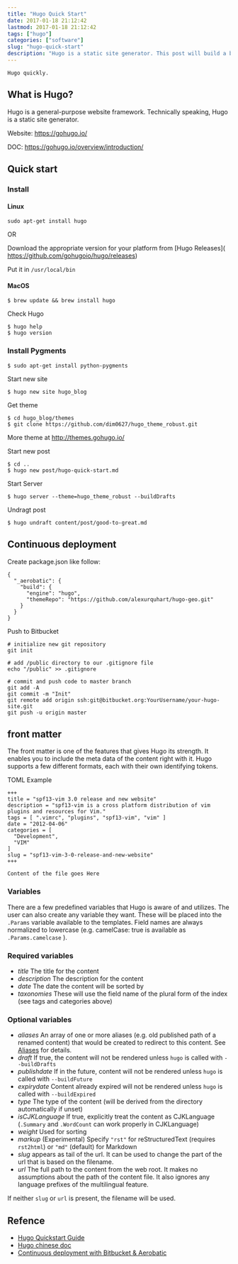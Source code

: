```yaml
---
title: "Hugo Quick Start"
date: 2017-01-18 21:12:42
lastmod: 2017-01-18 21:12:42
tags: ["hugo"]
categories: ["software"]
slug: "hugo-quick-start"
description: "Hugo is a static site generator. This post will build a blog with"
---
```



    Hugo quickly.

What is Hugo?
-------------

Hugo is a general-purpose website framework. Technically speaking, Hugo
is a static site generator.

Website: <https://gohugo.io/>

DOC: <https://gohugo.io/overview/introduction/>

Quick start
-----------

### Install

#### Linux

    sudo apt-get install hugo

OR

Download the appropriate version for your platform from \[Hugo
Releases\]( <https://github.com/gohugoio/hugo/releases>)

Put it in `/usr/local/bin`

#### MacOS

    $ brew update && brew install hugo

Check Hugo

    $ hugo help
    $ hugo version

### Install Pygments

    $ sudo apt-get install python-pygments

Start new site

    $ hugo new site hugo_blog

Get theme

    $ cd hugo_blog/themes
    $ git clone https://github.com/dim0627/hugo_theme_robust.git

More theme at <http://themes.gohugo.io/>

Start new post

    $ cd ..
    $ hugo new post/hugo-quick-start.md

Start Server

    $ hugo server --theme=hugo_theme_robust --buildDrafts

Undragt post

    $ hugo undraft content/post/good-to-great.md

Continuous deployment
---------------------

Create package.json like follow:

``` {.sourceCode .json}
{
  "_aerobatic": {
    "build": {
      "engine": "hugo",
      "themeRepo": "https://github.com/alexurquhart/hugo-geo.git"
    }
  }
}
```

Push to Bitbucket

    # initialize new git repository
    git init

    # add /public directory to our .gitignore file
    echo "/public" >> .gitignore

    # commit and push code to master branch
    git add -A
    git commit -m "Init"
    git remote add origin ssh:git@bitbucket.org:YourUsername/your-hugo-site.git
    git push -u origin master

front matter
------------

The front matter is one of the features that gives Hugo its strength. It
enables you to include the meta data of the content right with it. Hugo
supports a few different formats, each with their own identifying
tokens.

TOML Example

    +++
    title = "spf13-vim 3.0 release and new website"
    description = "spf13-vim is a cross platform distribution of vim plugins and resources for Vim."
    tags = [ ".vimrc", "plugins", "spf13-vim", "vim" ]
    date = "2012-04-06"
    categories = [
      "Development",
      "VIM"
    ]
    slug = "spf13-vim-3-0-release-and-new-website"
    +++

    Content of the file goes Here

### Variables

There are a few predefined variables that Hugo is aware of and utilizes.
The user can also create any variable they want. These will be placed
into the `.Params` variable available to the templates. Field names are
always normalized to lowercase (e.g. camelCase: true is available as
`.Params.camelcase` ).

### Required variables

-   *title* The title for the content
-   *description* The description for the content
-   *date* The date the content will be sorted by
-   *taxonomies* These will use the field name of the plural form of the
    index (see tags and categories above)

### Optional variables

-   *aliases* An array of one or more aliases (e.g. old published path
    of a renamed content) that would be created to redirect to this
    content. See [Aliases](https://gohugo.io/extras/aliases/) for
    details.
-   *draft* If true, the content will not be rendered unless `hugo` is
    called with `--buildDrafts`
-   *publishdate* If in the future, content will not be rendered unless
    `hugo` is called with `--buildFuture`
-   *expirydate* Content already expired will not be rendered unless
    `hugo` is called with `--buildExpired`
-   *type* The type of the content (will be derived from the directory
    automatically if unset)
-   *isCJKLanguage* If true, explicitly treat the content as CJKLanguage
    (`.Summary` and `.WordCount` can work properly in CJKLanguage)
-   *weight* Used for sorting
-   *markup* (Experimental) Specify `"rst"` for reStructuredText
    (requires `rst2html`) or `"md"` (default) for Markdown
-   *slug* appears as tail of the url. It can be used to change the part
    of the url that is based on the filename.
-   *url* The full path to the content from the web root. It makes no
    assumptions about the path of the content file. It also ignores any
    language prefixes of the multilingual feature.

If neither `slug` or `url` is present, the filename will be used.

## Refence

-   [Hugo Quickstart Guide](https://gohugo.io/overview/quickstart/)
-   [Hugo chinese doc](http://www.gohugo.org/)
-   [Continuous deployment with Bitbucket &
    Aerobatic](https://gohugo.io/tutorials/hosting-on-bitbucket/)

